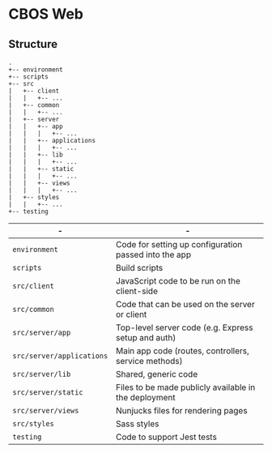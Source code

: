 # CBOS Web

## Structure

```
.
+-- environment
+-- scripts
+-- src
|   +-- client
|   |   +-- ...
|   +-- common
|   |   +-- ...
|   +-- server
|   |   +-- app
|   |   |   +-- ...
|   |   +-- applications
|   |   |   +-- ...
|   |   +-- lib
|   |   |   +-- ...
|   |   +-- static
|   |   |   +-- ...
|   |   +-- views
|   |   |   +-- ...
|   +-- styles
|   |   +-- ...
+-- testing
```

|-|-|
|---------------------------|-------------------------------------------------------|
| `environment`             | Code for setting up configuration passed into the app |
| `scripts`                 | Build scripts                                         |
| `src/client`              | JavaScript code to be run on the client-side          |
| `src/common`              | Code that can be used on the server or client         |
| `src/server/app`          | Top-level server code (e.g. Express setup and auth)   |
| `src/server/applications` | Main app code (routes, controllers, service methods)  |
| `src/server/lib`          | Shared, generic code                                  |
| `src/server/static`       | Files to be made publicly available in the deployment |
| `src/server/views`        | Nunjucks files for rendering pages                    |
| `src/styles`              | Sass styles                                           |
| `testing`                 | Code to support Jest tests                            |
